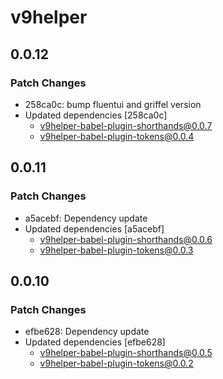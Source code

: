 # v9helper

## 0.0.12

### Patch Changes

- 258ca0c: bump fluentui and griffel version
- Updated dependencies [258ca0c]
  - v9helper-babel-plugin-shorthands@0.0.7
  - v9helper-babel-plugin-tokens@0.0.4

## 0.0.11

### Patch Changes

- a5acebf: Dependency update
- Updated dependencies [a5acebf]
  - v9helper-babel-plugin-shorthands@0.0.6
  - v9helper-babel-plugin-tokens@0.0.3

## 0.0.10

### Patch Changes

- efbe628: Dependency update
- Updated dependencies [efbe628]
  - v9helper-babel-plugin-shorthands@0.0.5
  - v9helper-babel-plugin-tokens@0.0.2
